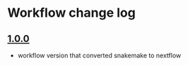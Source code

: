 # Workflow change log

## [1.0.0](https://github.com/nasa/GeneLab_Data_Processing/tree/NF_MGIllumina_1.0.0/Metagenomics/Illumina/Workflow_Documentation/NF_MGIllumina)
- workflow version that converted snakemake to nextflow